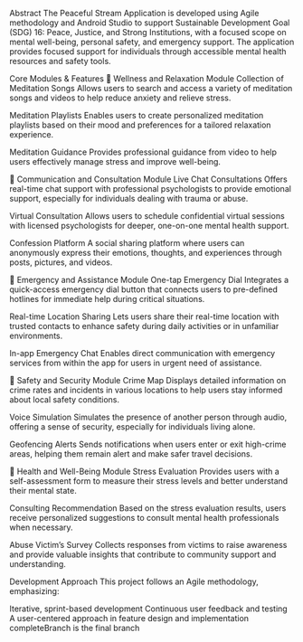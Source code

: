 Abstract
The Peaceful Stream Application is developed using Agile methodology and Android Studio to support Sustainable Development Goal (SDG) 16: Peace, Justice, and Strong Institutions, with a focused scope on mental well-being, personal safety, and emergency support. The application provides focused support for individuals through accessible mental health resources and safety tools.

Core Modules & Features
🧘 Wellness and Relaxation Module
Collection of Meditation Songs
Allows users to search and access a variety of meditation songs and videos to help reduce anxiety and relieve stress.

Meditation Playlists
Enables users to create personalized meditation playlists based on their mood and preferences for a tailored relaxation experience.

Meditation Guidance
Provides professional guidance from video to help users effectively manage stress and improve well-being.

💬 Communication and Consultation Module
Live Chat Consultations
Offers real-time chat support with professional psychologists to provide emotional support, especially for individuals dealing with trauma or abuse.

Virtual Consultation
Allows users to schedule confidential virtual sessions with licensed psychologists for deeper, one-on-one mental health support.

Confession Platform
A social sharing platform where users can anonymously express their emotions, thoughts, and experiences through posts, pictures, and videos.

🚨 Emergency and Assistance Module
One-tap Emergency Dial
Integrates a quick-access emergency dial button that connects users to pre-defined hotlines for immediate help during critical situations.

Real-time Location Sharing
Lets users share their real-time location with trusted contacts to enhance safety during daily activities or in unfamiliar environments.

In-app Emergency Chat
Enables direct communication with emergency services from within the app for users in urgent need of assistance.

🔐 Safety and Security Module
Crime Map
Displays detailed information on crime rates and incidents in various locations to help users stay informed about local safety conditions.

Voice Simulation
Simulates the presence of another person through audio, offering a sense of security, especially for individuals living alone.

Geofencing Alerts
Sends notifications when users enter or exit high-crime areas, helping them remain alert and make safer travel decisions.

🧠 Health and Well-Being Module
Stress Evaluation
Provides users with a self-assessment form to measure their stress levels and better understand their mental state.

Consulting Recommendation
Based on the stress evaluation results, users receive personalized suggestions to consult mental health professionals when necessary.

Abuse Victim’s Survey
Collects responses from victims to raise awareness and provide valuable insights that contribute to community support and understanding.

Development Approach
This project follows an Agile methodology, emphasizing:

Iterative, sprint-based development
Continuous user feedback and testing
A user-centered approach in feature design and implementation
completeBranch is the final branch
